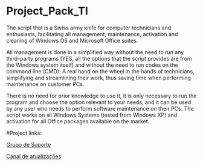 # Project_Pack_TI


The script that is a Swiss army knife for computer technicians and enthusiasts, facilitating all management, maintenance, activation and cleaning of Windows OS and Microsoft Office suites.

All management is done in a simplified way without the need to run any third-party programs (YES, all the options that the script provides are from the Windows system itself) and without the need to run codes on the command line (CMD). A real hand on the wheel in the hands of technicians, simplifying and streamlining their work, thus saving time when performing maintenance on customer PCs.

There is no need for prior knowledge to use it, it is only necessary to run the program and choose the option relevant to your needs, and it can be used by any user who needs to perform software maintenance on their PCs.
    The script works on all Windows Systems (tested from Windows XP) and activation for all Office packages available on the market.


#Project links:


<a href="https://t.me/gruposcriptaio">Grupo de Suporte</a>

<a href="https://t.me/scriptaio">Canal de atualizações</a>
